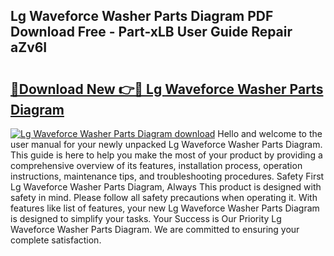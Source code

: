 ## Lg Waveforce Washer Parts Diagram PDF Download Free - Part-xLB User Guide Repair aZv6I

# <h2><a href="http://dfpwdew.blite.top/?on=Lg+Waveforce+Washer+Parts+Diagram">🔗Download New 👉🔴 Lg Waveforce Washer Parts Diagram</a></h2>

[![Lg Waveforce Washer Parts Diagram download](https://i.imgur.com/lujVjoI.png)](http://dfpwdew.blite.top/?on=Lg+Waveforce+Washer+Parts+Diagram)
Hello and welcome to the user manual for your newly unpacked Lg Waveforce Washer Parts Diagram. This guide is here to help you make the most of your product by providing a comprehensive overview of its features, installation process, operation instructions, maintenance tips, and troubleshooting procedures. Safety First Lg Waveforce Washer Parts Diagram, Always This product is designed with safety in mind. Please follow all safety precautions when operating it. With features like list of features, your new Lg Waveforce Washer Parts Diagram is designed to simplify your tasks. Your Success is Our Priority Lg Waveforce Washer Parts Diagram. We are committed to ensuring your complete satisfaction.
